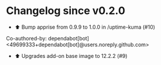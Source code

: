 # Changelog since v0.2.0
- ⬆️ Bump apprise from 0.9.9 to 1.0.0 in /uptime-kuma (#10)

Co-authored-by: dependabot[bot] <49699333+dependabot[bot]@users.noreply.github.com> 
- ⬆️ Upgrades add-on base image to 12.2.2 (#9) 
